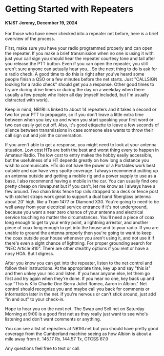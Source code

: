 # Getting Started with Repeaters

#### K1JST Jeremy, December 19, 2024

For those who have never checked into a repeater net before, here is a brief overview of the process.

First, make sure you have your radio programmed properly and can open the repeater. If you make a brief transmission when no one is using it with just your call sign you should hear the repeater courtesy tone and tail after you release the PTT button. Even if you can open the repeater, you still aren't sure anyone can actually hear you... So the next thing to do is ask for a radio check. A good time to do this is right after you've heard some people finish a QSO or a few minutes before the net starts. Just "CALLSIGN looking for a radio check" should get you a response. Other good times to try are during drive times or during the day on a weekday when there usually a few people who listen all day (myself included, but I'm usually distracted with work).

Keep in mind, NB1RI is linked to about 14 repeaters and it takes a second or two for your PTT to propagate, so if you don't leave a little extra time between when you key up and when you start speaking your first word or two can easily get cut off. Also, it's good etiquette to leave a few seconds of silence between transmissions in case someone else wants to throw their call sign out and join the conversation.

If you aren't able to get a response, you might need to look at your antenna situation. Low cost HTs are both the best and worst thing every to happen in Amateur Radio. The low cost to entry makes the hobby easily accessible, but the usefulness of a HT depends greatly on how long a distance you wish to communicate. HTs do not have the power or a Portables work best outside and can have very spotty coverage. I always recommend putting up an antenna outside and getting a mobile rig and a power supply to use as a base. I also recommend having a mobile in the car. You can usually find one pretty cheap on riswap.net but if you can't, let me know as I always have a few around. Two chain links fence top rails strapped to a deck or fence post with ratchet straps work great to support a dual band fiberglass antenna about 20' high, like a Tram 1477 or Diamond X30. You're going to need to be well away from your electrical service entrance if it's not underground, because you want a near zero chance of your antenna and electrical service touching no matter the circumstances. You'll need a piece of coax long enough to get to your entry point, a lightning arrestor, and another piece of coax long enough to get into the house and to your radio. If you are unable to ground the antenna properly then you're going to want to keep the coax outside your house whenever you aren't using it, and not use it if there's even a sight chance of lightning. For proper grounding search for "NEC Article 810". There are other stealthy options if you rent or have a nosy HOA. But I digress.

After you know you can get into the repeater, listen to the net control and follow their instructions. At the appropriate time, key up and say "this is" and then unkey your mic and listen. If you hear anyone else, let them go first and try again when they're done. If you hear no one, key back up and say "This is Kilo Charlie One Sierra Juliet Romeo, Aaron in Albion." Net control should recognize you and maybe call you back for comments or information later in the net. If you're nervous or can't stick around, just add "in and out" to your check-in.

Hope to hear you on the next net. The Swap and Sell net on Saturday Morning at 9:00 is a good first net as they really just want to see who's listening and don't want comments or anything.

You can see a list of repeaters at NB1RI.net but you should have pretty good coverage from the Cumberland machine seeing as how Albion is about a mile away from it. 145.17 Rx, 144.57 Tx, CTCSS 67.0

Any questions feel free to text or call.